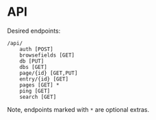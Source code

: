 # API

Desired endpoints:

```
/api/
    auth [POST]
    browsefields [GET]
    db [PUT]
    dbs [GET]
    page/{id} [GET,PUT]
    entry/{id} [GET]
    pages [GET] *
    ping [GET]
    search [GET]
```

Note, endpoints marked with `*` are optional extras.
